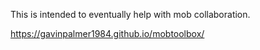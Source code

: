 This is intended to eventually help with mob collaboration.

https://gavinpalmer1984.github.io/mobtoolbox/
